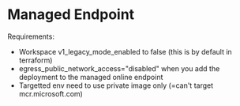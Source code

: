 # Managed Endpoint

Requirements:
- Workspace v1_legacy_mode_enabled to false (this is by default in terraform)
- egress_public_network_access="disabled" when you add the deployment to the managed online endpoint
- Targetted env need to use private image only (=can't target mcr.microsoft.com)
